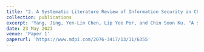 ```yaml
---
title: "2. A Systematic Literature Review of Information Security in Chatbots"
collection: publications
excerpt: 'Yang, Jing, Yen-Lin Chen, Lip Yee Por, and Chin Soon Ku. "A systematic literature review of information security in chatbots." Applied Sciences 13, no. 11 (2023): 6355.'
date: 23 May 2023
venue: 'Paper 1'
paperurl: 'https://www.mdpi.com/2076-3417/13/11/6355'
---
```

